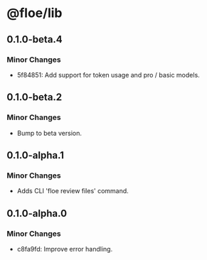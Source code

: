 # @floe/lib

## 0.1.0-beta.4

### Minor Changes

- 5f84851: Add support for token usage and pro / basic models.

## 0.1.0-beta.2

### Minor Changes

- Bump to beta version.

## 0.1.0-alpha.1

### Minor Changes

- Adds CLI 'floe review files' command.

## 0.1.0-alpha.0

### Minor Changes

- c8fa9fd: Improve error handling.
